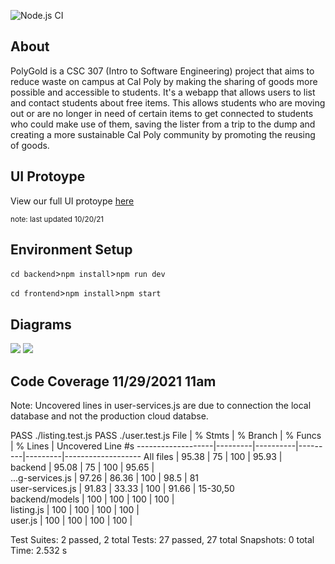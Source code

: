 ![Node.js CI](https://github.com/Bokanovskii/PolyFreeStuff/actions/workflows/node.js.yml/badge.svg)

<h2>About</h2>
PolyGold is a CSC 307 (Intro to Software Engineering) project that aims to reduce waste on campus at Cal Poly by making the sharing of goods more possible and accessible to students. It's a webapp that allows users to list and contact students about free items. This allows students who are moving out or are no longer in need of certain items to get connected to students who could make use of them, saving the lister from a trip to the dump and creating a more sustainable Cal Poly community by promoting the reusing of goods.

<h2>UI Protoype</h2>
View our full UI protoype <a href="https://www.figma.com/file/dIHkl7bid9EDPGmS3LAC0j/Poly-Free-Stuff?node-id=0%3A1" target="_blank">here</a>

<sub>note: last updated 10/20/21</sub>

<h2>Environment Setup</h2>

```cd backend```>```npm install```>```npm run dev```

```cd frontend```>```npm install```>```npm start```

<h2>Diagrams</h2>

<img src="frontend/public/component-diagram.png"/>

<img src="frontend/public/class-diagram.png"/>

<h2>Code Coverage 11/29/2021 11am</h2>
Note: Uncovered lines in user-services.js are due to connection the local database and not the production cloud databse.

PASS  ./listing.test.js
PASS  ./user.test.js
File               | % Stmts | % Branch | % Funcs | % Lines | Uncovered Line #s 
-------------------|---------|----------|---------|---------|-------------------
All files          |   95.38 |       75 |     100 |   95.93 |                   
 backend           |   95.08 |       75 |     100 |   95.65 |                   
  ...g-services.js |   97.26 |    86.36 |     100 |    98.5 | 81                
  user-services.js |   91.83 |    33.33 |     100 |   91.66 | 15-30,50          
 backend/models    |     100 |      100 |     100 |     100 |                   
  listing.js       |     100 |      100 |     100 |     100 |                   
  user.js          |     100 |      100 |     100 |     100 |                   

Test Suites: 2 passed, 2 total
Tests:       27 passed, 27 total
Snapshots:   0 total
Time:        2.532 s